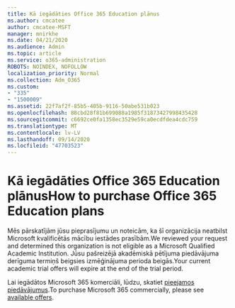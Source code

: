 ```yaml
---
title: Kā iegādāties Office 365 Education plānus
ms.author: cmcatee
author: cmcatee-MSFT
manager: mnirkhe
ms.date: 04/21/2020
ms.audience: Admin
ms.topic: article
ms.service: o365-administration
ROBOTS: NOINDEX, NOFOLLOW
localization_priority: Normal
ms.collection: Adm_O365
ms.custom:
- "335"
- "1500009"
ms.assetid: 22f7af2f-85b5-405b-9116-50abe531b023
ms.openlocfilehash: 88cbd28f81b699088a1985f31873427998435428
ms.sourcegitcommit: c6692ce0fa1358ec3529e59ca0ecdfdea4cdc759
ms.translationtype: MT
ms.contentlocale: lv-LV
ms.lasthandoff: 09/14/2020
ms.locfileid: "47703523"
---
```

# <a name="how-to-purchase-office-365-education-plans"></a><span data-ttu-id="67ff5-102">Kā iegādāties Office 365 Education plānus</span><span class="sxs-lookup"><span data-stu-id="67ff5-102">How to purchase Office 365 Education plans</span></span>

<span data-ttu-id="67ff5-103">Mēs pārskatījām jūsu pieprasījumu un noteicām, ka šī organizācija neatbilst Microsoft kvalificētās mācību iestādes prasībām.</span><span class="sxs-lookup"><span data-stu-id="67ff5-103">We reviewed your request and determined this organization is not eligible as a Microsoft Qualified Academic Institution.</span></span> <span data-ttu-id="67ff5-104">Jūsu pašreizējā akadēmiskā pētījuma piedāvājuma derīguma termiņš beigsies izmēģinājuma perioda beigās.</span><span class="sxs-lookup"><span data-stu-id="67ff5-104">Your current academic trial offers will expire at the end of the trial period.</span></span>
  
<span data-ttu-id="67ff5-105">Lai iegādātos Microsoft 365 komerciāli, lūdzu, skatiet [pieejamos piedāvājumus](https://go.microsoft.com/fwlink/p/?linkid=868433).</span><span class="sxs-lookup"><span data-stu-id="67ff5-105">To purchase Microsoft 365 commercially, please see [available offers](https://go.microsoft.com/fwlink/p/?linkid=868433).</span></span>  